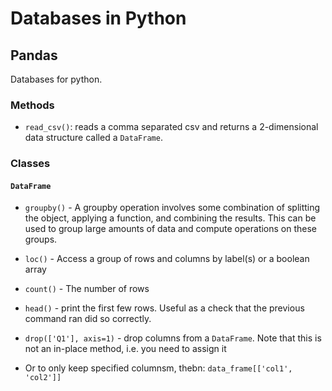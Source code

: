 # Databases in Python

## Pandas

Databases for python.

### Methods

* `read_csv()`: reads a comma separated csv and returns a 2-dimensional data structure called a `DataFrame`.

### Classes

#### `DataFrame`

* `groupby()` - A groupby operation involves some combination of splitting the object, applying a function, and combining the results. This can be used to group large amounts of data and compute operations on these groups.

* `loc()` - Access a group of rows and columns by label(s) or a boolean array

* `count()` - The number of rows

* `head()` - print the first few rows. Useful as a check that the previous command ran did so correctly.

* `drop(['Q1'], axis=1)` - drop columns from a `DataFrame`. Note that this is not an in-place method, i.e. you need to assign it

* Or to only keep specified columnsm, thebn: `data_frame[['col1', 'col2']]`
